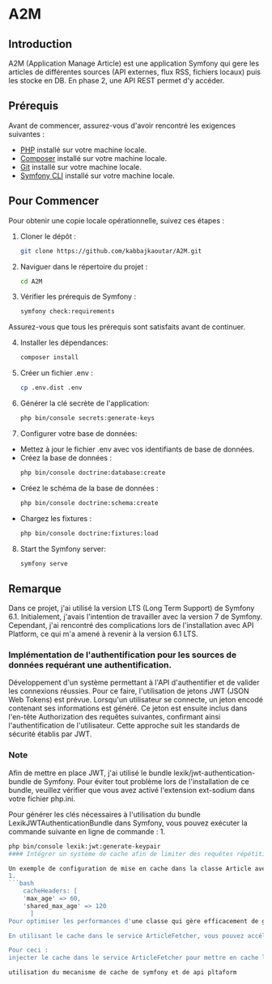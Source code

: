 # A2M

## Introduction
A2M (Application Manage Article) est une application Symfony qui gere les articles de différentes sources (API externes, flux RSS, fichiers locaux) puis les stocke en DB. En phase 2, une API REST permet d'y accéder.
## Prérequis
Avant de commencer, assurez-vous d'avoir rencontré les exigences suivantes :

- [PHP](https://www.php.net/) installé sur votre machine locale.
- [Composer](https://getcomposer.org/) installé sur votre machine locale.
- [Git](https://git-scm.com/) installé sur votre machine locale.
- [Symfony CLI](https://symfony.com/download) installé sur votre machine locale.

## Pour Commencer

Pour obtenir une copie locale opérationnelle, suivez ces étapes :

1. Cloner le dépôt :

   ```bash
   git clone https://github.com/kabbajkaoutar/A2M.git

2. Naviguer dans le répertoire du projet :

   ```bash
   cd A2M
3. Vérifier les prérequis de Symfony :
    ```bash
   symfony check:requirements
Assurez-vous que tous les prérequis sont satisfaits avant de continuer.

4. Installer les dépendances:
   ```bash
   composer install
5. Créer un fichier .env :
   ```bash
   cp .env.dist .env
6. Générer la clé secrète de l'application:
   ```bash
   php bin/console secrets:generate-keys
7. Configurer votre base de données:
- Mettez à jour le fichier .env avec vos identifiants de base de données.
- Créez la base de données :
  ```bash
  php bin/console doctrine:database:create
- Créez le schéma de la base de données :
  ```bash
  php bin/console doctrine:schema:create

- Chargez les fixtures :
  ```bash
  php bin/console doctrine:fixtures:load

8. Start the Symfony server:
   ```bash
   symfony serve
## Remarque 
Dans ce projet, j'ai utilisé la version LTS (Long Term Support) de Symfony 6.1. Initialement, j'avais l'intention de travailler avec la version 7 de Symfony. Cependant, j'ai rencontré des complications lors de l'installation avec API Platform, ce qui m'a amené à revenir à la version 6.1 LTS.
### Implémentation de l'authentification pour les sources de données requérant une authentification.
Développement d'un système permettant à l'API d'authentifier et de valider les connexions réussies. Pour ce faire, l'utilisation de jetons JWT (JSON Web Tokens) est prévue. Lorsqu'un utilisateur se connecte, un jeton encodé contenant ses informations est généré. Ce jeton est ensuite inclus dans l'en-tête Authorization des requêtes suivantes, confirmant ainsi l'authentification de l'utilisateur. Cette approche suit les standards de sécurité établis par JWT.

### Note
Afin de mettre en place JWT, j'ai utilisé le bundle lexik/jwt-authentication-bundle de Symfony. Pour éviter tout problème lors de l'installation de ce bundle, veuillez vérifier que vous avez activé l'extension ext-sodium dans votre fichier php.ini.

Pour générer les clés nécessaires à l'utilisation du bundle LexikJWTAuthenticationBundle dans Symfony, vous pouvez exécuter la commande suivante en ligne de commande :
1. 
   ```bash
   php bin/console lexik:jwt:generate-keypair
#### Intégrer un système de cache afin de limiter des requêtes répétitives vers les mêmes sources de données : 

   Un exemple de configuration de mise en cache dans la classe Article avec Api Platform est d'ajouter dans @ApiResource le cacheHeaders
1.
   ```bash
       cacheHeaders: [
       'max_age' => 60,
       'shared_max_age' => 120
         ]
Pour optimiser les performances d'une classe qui gère efficacement de grandes quantités d'articles provenant de différentes sources

En utilisant le cache dans le service ArticleFetcher, vous pouvez accélérer les appels aux méthodes fetchRssArticles et fetchJsonArticles si les articles ont déjà été récupérés et mis en cache. Cela améliorera les performances de votre application, surtout si les articles sont récupérés depuis des sources distantes.

Pour ceci :
injecter le cache dans le service ArticleFetcher pour mettre en cache les résultats des méthodes fetchRssArticles et fetchJsonArticles. Cela permettra d'accélérer les appels ultérieurs à ces méthodes si les articles ont déjà été récupérés et mis en cache.

utilisation du mecanisme de cache de symfony et de api pltaform